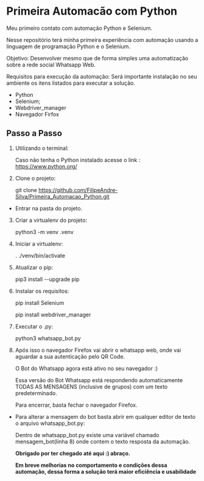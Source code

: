 # Primeira Automacão com Python
Meu primeiro contato com automação Python e Selenium.

Nesse repositório terá minha primeira experiência com automação usando a linguagem de programação Python e o Selenium.

Objetivo: Desenvolver mesmo que de forma simples uma automatização sobre a rede social Whatsapp Web.

Requisitos para execução da automação:
Será importante instalação no seu ambiente os itens listados para executar a solução.
- Python
- Selenium;
- Webdriver_manager
- Navegador Firfox

## Passo a Passo
1. Utilizando o terminal:

    Caso não tenha o Python instalado acesse o link : https://www.python.org/

2. Clone o projeto:

    git clone https://github.com/FilipeAndre-Silva/Primeira_Automacao_Python.git
  - Entrar na pasta do projeto.
  
  
3. Criar a virtualenv do projeto:

    python3 -m venv .venv
  
4. Iniciar a virtualenv:
  
    . ./venv/bin/activate


5. Atualizar o pip:
  
    pip3 install --upgrade pip
  
6. Instalar os requisitos: 
  
    pip install Selenium
  
    pip install webdriver_manager

7. Executar o .py:
  
    python3 whatsapp_bot.py
  
8. Após isso o navegador Firefox vai abrir o whatsapp web, onde vai aguardar a sua autenticação pelo QR Code.
  
    O Bot do Whatsapp agora está ativo no seu navegador :)
  
    Essa versão do Bot Whatsapp está respondendo automaticamente TODAS AS MENSAGENS (inclusive de grupos) com um texto predeterminado.
  
    Para encerrar, basta fechar o navegador Firefox.
    
- Para alterar a mensagem do bot basta abrir em qualquer editor de texto o arquivo whatsapp_bot.py:
  
  Dentro de whatsapp_bot.py existe uma variável chamado mensagem_bot(linha 8) onde contem o texto resposta da automação.
  
  **Obrigado por ter chegado até aqui :) abraço.**
  
  **Em breve melhorias no comportamento e condições dessa automação, dessa forma a solução terá maior eficiência e usabilidade**
  
